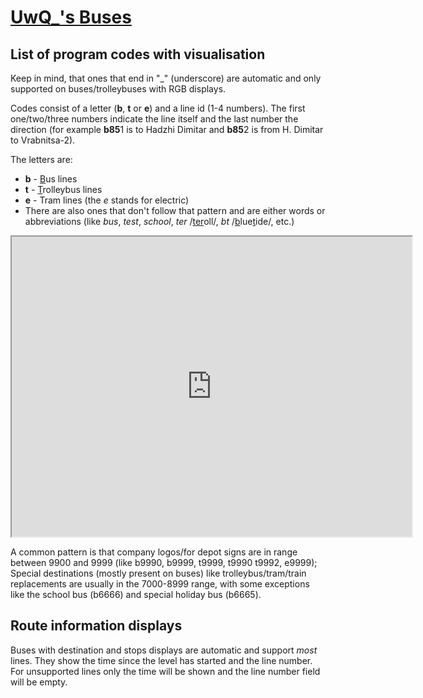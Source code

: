 # [UwQ_'s Buses](https://steamcommunity.com/sharedfiles/filedetails/?id=3355235212)

## List of program codes with visualisation
Keep in mind, that ones that end in "_" (underscore) are automatic and only supported on buses/trolleybuses with RGB displays.

Codes consist of a letter (**b**, **t** or **e**) and a line id (1-4 numbers). The first one/two/three numbers indicate the line itself and the last number the direction (for example **b85**1 is to Hadzhi Dimitar and **b85**2 is from H. Dimitar to Vrabnitsa-2).

The letters are:
- **b** - <ins>B</ins>us lines
- **t** - <ins>T</ins>rolleybus lines
- **e** - Tram lines (the *e* stands for electric)
- There are also ones that don't follow that pattern and are either words or abbreviations (like *bus*, *test*, *school*, *ter* /<ins>ter</ins>oll/, *bt* /<ins>b</ins>lue<ins>t</ins>ide/, etc.)

<iframe src="https://drive.google.com/file/d/1jkxPLIEW_YRySjPAC7d0Y7V2lbm7i9Xc/preview" width="640" height="480"></iframe>

A common pattern is that company logos/for depot signs are in range between 9900 and 9999 (like b9990, b9999, t9999, t9990 t9992, e9999); Special destinations (mostly present on buses) like trolleybus/tram/train replacements are usually in the 7000-8999 range, with some exceptions like the school bus (b6666) and special holiday bus (b6665).

## Route information displays

Buses with destination and stops displays are automatic and support *most* lines. They show the time since the level has started and the line number. For unsupported lines only the time will be shown and the line number field will be empty.